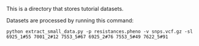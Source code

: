 This is a directory that stores tutorial datasets.

Datasets are processed by running this command:

```
python extract_small_data.py -p resistances.pheno -v snps.vcf.gz -sl 6925_1#55 7001_2#12 7553_5#67 6925_2#76 7553_5#49 7622_5#91
```
